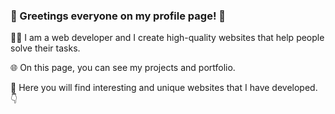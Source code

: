 ### 👋 Greetings everyone on my profile page! 🐯

👨‍💻 I am a web developer and I create high-quality websites that help people solve their tasks. 

🌐 On this page, you can see my projects and portfolio.

👀 Here you will find interesting and unique websites that I have developed. 👇


<!--
**Kampel2012/Kampel2012** is a ✨ _special_ ✨ repository because its `README.md` (this file) appears on your GitHub profile.

Here are some ideas to get you started:

- 🔭 I’m currently working on ...
- 🌱 I’m currently learning ...
- 👯 I’m looking to collaborate on ...
- 🤔 I’m looking for help with ...
- 💬 Ask me about ...
- 📫 How to reach me: ...
- 😄 Pronouns: ...
- ⚡ Fun fact: ...
-->
